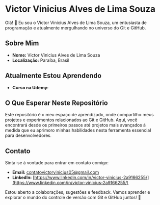 # Victor Vinicius Alves de Lima Souza

Olá! 👋 Eu sou o Victor Vinicius Alves de Lima Souza, um entusiasta de programação e atualmente mergulhando no universo do Git e GitHub. 

## Sobre Mim

- **Nome:** Victor Vinicius Alves de Lima Souza
- **Localização:** Paraíba, Brasil

## Atualmente Estou Aprendendo

- **Curso na Udemy:** 

## O Que Esperar Neste Repositório

Este repositório é o meu espaço de aprendizado, onde compartilho meus projetos e experimentos relacionados ao Git e GitHub. Aqui, você encontrará desde os primeiros passos até projetos mais avançados à medida que eu aprimoro minhas habilidades nesta ferramenta essencial para desenvolvedores.

## Contato

Sinta-se à vontade para entrar em contato comigo:

- **Email:** [contatovictorvinicius05@gmail.com](mailto:contatovictorvinicius05@gmail.com)
- **LinkedIn:** [https://www.linkedin.com/in/victor-vinicius-2a9166255/](https://www.linkedin.com/in/victor-vinicius-2a9166255/)

Estou aberto a colaborações, sugestões e feedback. Vamos aprender e explorar o mundo do controle de versão com Git e GitHub juntos! 🚀
